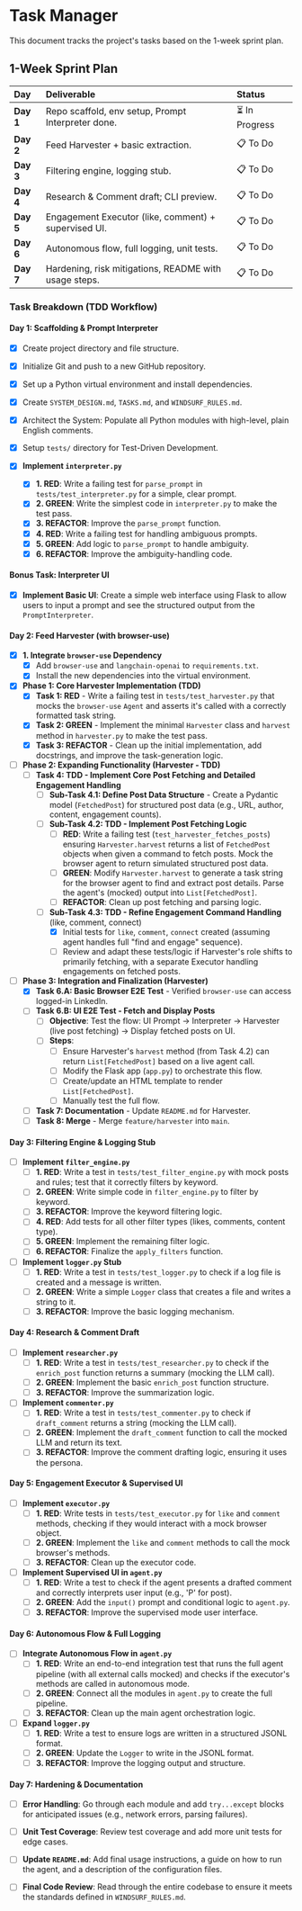 # Task Manager

This document tracks the project's tasks based on the 1-week sprint plan.

## 1-Week Sprint Plan

| Day     | Deliverable                                         | Status      |
| :------ | :-------------------------------------------------- | :---------- |
| **Day 1** | Repo scaffold, env setup, Prompt Interpreter done.  | ⏳ In Progress |
| **Day 2** | Feed Harvester + basic extraction.                  | 📋 To Do     |
| **Day 3** | Filtering engine, logging stub.                     | 📋 To Do     |
| **Day 4** | Research & Comment draft; CLI preview.              | 📋 To Do     |
| **Day 5** | Engagement Executor (like, comment) + supervised UI.| 📋 To Do     |
| **Day 6** | Autonomous flow, full logging, unit tests.          | 📋 To Do     |
| **Day 7** | Hardening, risk mitigations, README with usage steps.| 📋 To Do     |

### Task Breakdown (TDD Workflow)

#### Day 1: Scaffolding & Prompt Interpreter
- [x] Create project directory and file structure.
- [x] Initialize Git and push to a new GitHub repository.
- [x] Set up a Python virtual environment and install dependencies.
- [x] Create `SYSTEM_DESIGN.md`, `TASKS.md`, and `WINDSURF_RULES.md`.
- [x] Architect the System: Populate all Python modules with high-level, plain English comments.
- [x] Setup `tests/` directory for Test-Driven Development.

- [x] **Implement `interpreter.py`**
    - [x] **1. RED**: Write a failing test for `parse_prompt` in `tests/test_interpreter.py` for a simple, clear prompt.
    - [x] **2. GREEN**: Write the simplest code in `interpreter.py` to make the test pass.
    - [x] **3. REFACTOR**: Improve the `parse_prompt` function.
    - [x] **4. RED**: Write a failing test for handling ambiguous prompts.
    - [x] **5. GREEN**: Add logic to `parse_prompt` to handle ambiguity.
    - [x] **6. REFACTOR**: Improve the ambiguity-handling code.

#### Bonus Task: Interpreter UI
- [x] **Implement Basic UI**: Create a simple web interface using Flask to allow users to input a prompt and see the structured output from the `PromptInterpreter`.

#### Day 2: Feed Harvester (with browser-use)

- [x] **1. Integrate `browser-use` Dependency**
  - [x] Add `browser-use` and `langchain-openai` to `requirements.txt`.
  - [x] Install the new dependencies into the virtual environment.

- [x] **Phase 1: Core Harvester Implementation (TDD)**
  - [x] **Task 1: RED** - Write a failing test in `tests/test_harvester.py` that mocks the `browser-use` `Agent` and asserts it's called with a correctly formatted task string.
  - [x] **Task 2: GREEN** - Implement the minimal `Harvester` class and `harvest` method in `harvester.py` to make the test pass.
  - [x] **Task 3: REFACTOR** - Clean up the initial implementation, add docstrings, and improve the task-generation logic.

- [ ] **Phase 2: Expanding Functionality (Harvester - TDD)**
  - [ ] **Task 4: TDD - Implement Core Post Fetching and Detailed Engagement Handling**
    - [ ] **Sub-Task 4.1: Define Post Data Structure** - Create a Pydantic model (`FetchedPost`) for structured post data (e.g., URL, author, content, engagement counts).
    - [ ] **Sub-Task 4.2: TDD - Implement Post Fetching Logic**
        - [ ] **RED**: Write a failing test (`test_harvester_fetches_posts`) ensuring `Harvester.harvest` returns a list of `FetchedPost` objects when given a command to fetch posts. Mock the browser agent to return simulated structured post data.
        - [ ] **GREEN**: Modify `Harvester.harvest` to generate a task string for the browser agent to find and extract post details. Parse the agent's (mocked) output into `List[FetchedPost]`.
        - [ ] **REFACTOR**: Clean up post fetching and parsing logic.
    - [ ] **Sub-Task 4.3: TDD - Refine Engagement Command Handling** (like, comment, connect)
        - [x] Initial tests for `like`, `comment`, `connect` created (assuming agent handles full "find and engage" sequence).
        - [ ] Review and adapt these tests/logic if Harvester's role shifts to primarily fetching, with a separate Executor handling engagements on fetched posts.

- [ ] **Phase 3: Integration and Finalization (Harvester)**
  - [x] **Task 6.A: Basic Browser E2E Test** - Verified `browser-use` can access logged-in LinkedIn.
  - [ ] **Task 6.B: UI E2E Test - Fetch and Display Posts**
      - [ ] **Objective**: Test the flow: UI Prompt -> Interpreter -> Harvester (live post fetching) -> Display fetched posts on UI.
      - [ ] **Steps**:
          - [ ] Ensure Harvester's `harvest` method (from Task 4.2) can return `List[FetchedPost]` based on a live agent call.
          - [ ] Modify the Flask app (`app.py`) to orchestrate this flow.
          - [ ] Create/update an HTML template to render `List[FetchedPost]`.
          - [ ] Manually test the full flow.
  - [ ] **Task 7: Documentation** - Update `README.md` for Harvester.
  - [ ] **Task 8: Merge** - Merge `feature/harvester` into `main`.

#### Day 3: Filtering Engine & Logging Stub
- [ ] **Implement `filter_engine.py`**
    - [ ] **1. RED**: Write a test in `tests/test_filter_engine.py` with mock posts and rules; test that it correctly filters by keyword.
    - [ ] **2. GREEN**: Write simple code in `filter_engine.py` to filter by keyword.
    - [ ] **3. REFACTOR**: Improve the keyword filtering logic.
    - [ ] **4. RED**: Add tests for all other filter types (likes, comments, content type).
    - [ ] **5. GREEN**: Implement the remaining filter logic.
    - [ ] **6. REFACTOR**: Finalize the `apply_filters` function.
- [ ] **Implement `logger.py` Stub**
    - [ ] **1. RED**: Write a test in `tests/test_logger.py` to check if a log file is created and a message is written.
    - [ ] **2. GREEN**: Write a simple `Logger` class that creates a file and writes a string to it.
    - [ ] **3. REFACTOR**: Improve the basic logging mechanism.

#### Day 4: Research & Comment Draft
- [ ] **Implement `researcher.py`**
    - [ ] **1. RED**: Write a test in `tests/test_researcher.py` to check if the `enrich_post` function returns a summary (mocking the LLM call).
    - [ ] **2. GREEN**: Implement the basic `enrich_post` function structure.
    - [ ] **3. REFACTOR**: Improve the summarization logic.
- [ ] **Implement `commenter.py`**
    - [ ] **1. RED**: Write a test in `tests/test_commenter.py` to check if `draft_comment` returns a string (mocking the LLM call).
    - [ ] **2. GREEN**: Implement the `draft_comment` function to call the mocked LLM and return its text.
    - [ ] **3. REFACTOR**: Improve the comment drafting logic, ensuring it uses the persona.

#### Day 5: Engagement Executor & Supervised UI
- [ ] **Implement `executor.py`**
    - [ ] **1. RED**: Write tests in `tests/test_executor.py` for `like` and `comment` methods, checking if they would interact with a mock browser object.
    - [ ] **2. GREEN**: Implement the `like` and `comment` methods to call the mock browser's methods.
    - [ ] **3. REFACTOR**: Clean up the executor code.
- [ ] **Implement Supervised UI in `agent.py`**
    - [ ] **1. RED**: Write a test to check if the agent presents a drafted comment and correctly interprets user input (e.g., 'P' for post).
    - [ ] **2. GREEN**: Add the `input()` prompt and conditional logic to `agent.py`.
    - [ ] **3. REFACTOR**: Improve the supervised mode user interface.

#### Day 6: Autonomous Flow & Full Logging
- [ ] **Integrate Autonomous Flow in `agent.py`**
    - [ ] **1. RED**: Write an end-to-end integration test that runs the full agent pipeline (with all external calls mocked) and checks if the executor's methods are called in autonomous mode.
    - [ ] **2. GREEN**: Connect all the modules in `agent.py` to create the full pipeline.
    - [ ] **3. REFACTOR**: Clean up the main agent orchestration logic.
- [ ] **Expand `logger.py`**
    - [ ] **1. RED**: Write a test to ensure logs are written in a structured JSONL format.
    - [ ] **2. GREEN**: Update the `Logger` to write in the JSONL format.
    - [ ] **3. REFACTOR**: Improve the logging output and structure.

#### Day 7: Hardening & Documentation
- [ ] **Error Handling**: Go through each module and add `try...except` blocks for anticipated issues (e.g., network errors, parsing failures).
- [ ] **Unit Test Coverage**: Review test coverage and add more unit tests for edge cases.
- [ ] **Update `README.md`**: Add final usage instructions, a guide on how to run the agent, and a description of the configuration files.

- [ ] **Final Code Review**: Read through the entire codebase to ensure it meets the standards defined in `WINDSURF_RULES.md`.
